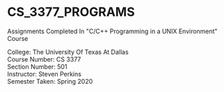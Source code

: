 # CS_3377_PROGRAMS
Assignments Completed In "C/C++ Programming in a UNIX Environment" Course

College: The University Of Texas At Dallas\
Course Number: CS 3377\
Section Number: 501\
Instructor: Steven Perkins\
Semester Taken: Spring 2020

